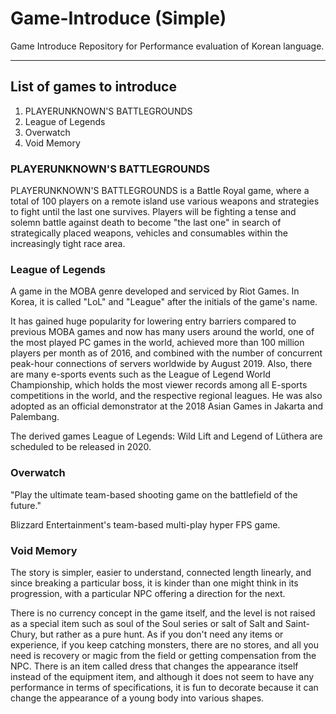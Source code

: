 # Game-Introduce (Simple)
Game Introduce Repository for Performance evaluation of Korean language.

-----

## List of games to introduce
1. PLAYERUNKNOWN'S BATTLEGROUNDS
2. League of Legends
3. Overwatch
4. Void Memory

### PLAYERUNKNOWN'S BATTLEGROUNDS
PLAYERUNKNOWN'S BATTLEGROUNDS is a Battle Royal game, where a total of 100 players on a remote island use various weapons and strategies to fight until the last one survives. Players will be fighting a tense and solemn battle against death to become "the last one" in search of strategically placed weapons, vehicles and consumables within the increasingly tight race area.

### League of Legends
A game in the MOBA genre developed and serviced by Riot Games. In Korea, it is called "LoL" and "League" after the initials of the game's name.

It has gained huge popularity for lowering entry barriers compared to previous MOBA games and now has many users around the world, one of the most played PC games in the world, achieved more than 100 million players per month as of 2016, and combined with the number of concurrent peak-hour connections of servers worldwide by August 2019. Also, there are many e-sports events such as the League of Legend World Championship, which holds the most viewer records among all E-sports competitions in the world, and the respective regional leagues. He was also adopted as an official demonstrator at the 2018 Asian Games in Jakarta and Palembang.

The derived games League of Legends: Wild Lift and Legend of Lüthera are scheduled to be released in 2020.

### Overwatch
"Play the ultimate team-based shooting game on the battlefield of the future."

Blizzard Entertainment's team-based multi-play hyper FPS game.

### Void Memory
The story is simpler, easier to understand, connected length linearly, and since breaking a particular boss, it is kinder than one might think in its progression, with a particular NPC offering a direction for the next.

There is no currency concept in the game itself, and the level is not raised as a special item such as soul of the Soul series or salt of Salt and Saint-Chury, but rather as a pure hunt. As if you don't need any items or experience, if you keep catching monsters, there are no stores, and all you need is recovery or magic from the field or getting compensation from the NPC. There is an item called dress that changes the appearance itself instead of the equipment item, and although it does not seem to have any performance in terms of specifications, it is fun to decorate because it can change the appearance of a young body into various shapes.
